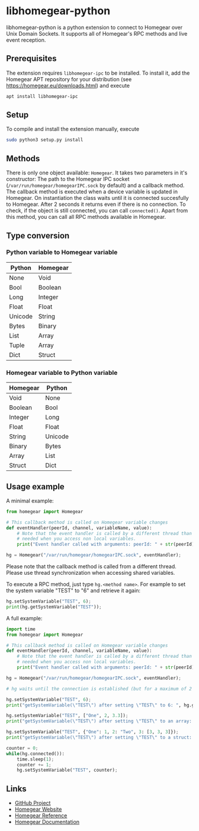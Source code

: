 libhomegear-python
==================

libhomegear-python is a python extension to connect to Homegear over Unix Domain Sockets. It supports all of Homegear's RPC methods and live event reception.

## Prerequisites

The extension requires `libhomegear-ipc` to be installed. To install it, add the Homegear APT repository for your distribution (see https://homegear.eu/downloads.html) and execute

```bash
apt install libhomegear-ipc
```

## Setup

To compile and install the extension manually, execute

```bash
sudo python3 setup.py install
```

## Methods

There is only one object available: `Homegear`. It takes two parameters in it's constructor: The path to the Homegear IPC socket (`/var/run/homegear/homegearIPC.sock` by default) and a callback method. The callback method is executed when a device variable is updated in Homegear. On instantiation the class waits until it is connected succesfully to Homegear. After 2 seconds it returns even if there is no connection. To check, if the object is still connected, you can call `connected()`. Apart from this method, you can call all RPC methods available in Homegear.

## Type conversion

### Python variable to Homegear variable

Python | Homegear
-------|---------
None | Void
Bool | Boolean
Long | Integer
Float | Float
Unicode | String
Bytes | Binary
List | Array
Tuple | Array
Dict | Struct

### Homegear variable to Python variable

Homegear | Python
-------|---------
Void | None
Boolean | Bool
Integer | Long
Float | Float
String | Unicode
Binary | Bytes
Array | List
Struct | Dict

## Usage example

A minimal example:

```python
from homegear import Homegear

# This callback method is called on Homegear variable changes
def eventHandler(peerId, channel, variableName, value):
	# Note that the event handler is called by a different thread than the main thread. I. e. thread synchronization is
	# needed when you access non local variables.
	print("Event handler called with arguments: peerId: " + str(peerId) + "; channel: " + str(channel) + "; variable name: " + variableName + "; value: " + str(value));

hg = Homegear("/var/run/homegear/homegearIPC.sock", eventHandler);
```

Please note that the callback method is called from a different thread. Please use thread synchronization when accessing shared variables.

To execute a RPC method, just type `hg.<method name>`. For example to set the system variable "TEST" to "6" and retrieve it again:

```python
hg.setSystemVariable("TEST", 6);
print(hg.getSystemVariable("TEST"));
```

A full example:

```python
import time
from homegear import Homegear

# This callback method is called on Homegear variable changes
def eventHandler(peerId, channel, variableName, value):
	# Note that the event handler is called by a different thread than the main thread. I. e. thread synchronization is
	# needed when you access non local variables.
	print("Event handler called with arguments: peerId: " + str(peerId) + "; channel: " + str(channel) + "; variable name: " + variableName + "; value: " + str(value));

hg = Homegear("/var/run/homegear/homegearIPC.sock", eventHandler);

# hg waits until the connection is established (but for a maximum of 2 seonds).

hg.setSystemVariable("TEST", 6);
print("getSystemVariable(\"TEST\") after setting \"TEST\" to 6: ", hg.getSystemVariable("TEST"));

hg.setSystemVariable("TEST", ["One", 2, 3.3]);
print("getSystemVariable(\"TEST\") after setting \"TEST\" to an array: ", hg.getSystemVariable("TEST"));

hg.setSystemVariable("TEST", {"One": 1, 2: "Two", 3: [3, 3, 3]});
print("getSystemVariable(\"TEST\") after setting \"TEST\" to a struct: ", hg.getSystemVariable("TEST"));

counter = 0;
while(hg.connected()):
	time.sleep(1);
	counter += 1;
	hg.setSystemVariable("TEST", counter);
```

## Links

* [GitHub Project](https://github.com/Homegear/libhomegear-python)
* [Homegear Website](https://homegear.eu)
* [Homegear Reference](https://ref.homegear.eu)
* [Homegear Documentation](https://doc.homegear.eu)